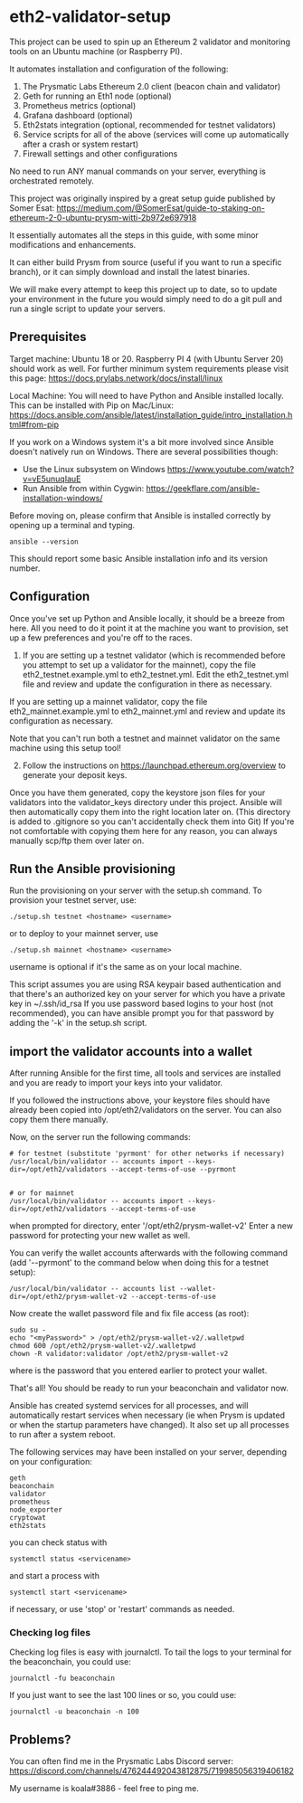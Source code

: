 # eth2-validator-setup

This project can be used to spin up an Ethereum 2 validator and monitoring tools on an Ubuntu machine (or Raspberry PI).

It automates installation and configuration of the following:
1. The Prysmatic Labs Ethereum 2.0 client (beacon chain and validator)
2. Geth for running an Eth1 node (optional)
3. Prometheus metrics (optional)
4. Grafana dashboard (optional)
5. Eth2stats integration (optional, recommended for testnet validators)
6. Service scripts for all of the above (services will come up automatically after a crash or system restart)
7. Firewall settings and other configurations

No need to run ANY manual commands on your server, everything is orchestrated remotely.

This project was originally inspired by a great setup guide published by
Somer Esat:
https://medium.com/@SomerEsat/guide-to-staking-on-ethereum-2-0-ubuntu-prysm-witti-2b972e697918

It essentially automates all the steps in this guide, with some minor modifications and enhancements.

It can either build Prysm from source (useful if you want to run a specific branch), or it can
simply download and install the latest binaries.

We will make every attempt to keep this project up to date, so to update your environment in the future you would simply need to do a git pull and run a single script to update your servers.

## Prerequisites

Target machine: Ubuntu 18 or 20. Raspberry PI 4 (with Ubuntu Server 20) should work as well.
For further minimum system requirements please visit this page: https://docs.prylabs.network/docs/install/linux

Local Machine: You will need to have Python and Ansible installed locally.  This can be installed with Pip on Mac/Linux:
https://docs.ansible.com/ansible/latest/installation_guide/intro_installation.html#from-pip

If you work on a Windows system it's a bit more involved since Ansible doesn't natively run on Windows. There are several possibilities though:
* Use the Linux subsystem on Windows https://www.youtube.com/watch?v=vE5unuqIauE
* Run Ansible from within Cygwin: https://geekflare.com/ansible-installation-windows/

Before moving on, please confirm that Ansible is installed correctly by opening up a terminal and typing.

```
ansible --version
```

This should report some basic Ansible installation info and its version number.

## Configuration

Once you've set up Python and Ansible locally, it should be a breeze from here. All you need to do it point it at the machine you want to provision, set up a few preferences and you're off to the races.

1. If you are setting up a testnet validator (which is recommended before you attempt to set up a validator for the mainnet), copy the file eth2_testnet.example.yml to eth2_testnet.yml.
Edit the eth2_testnet.yml file and review and update the configuration in there as necessary.

If you are setting up a mainnet validator, copy the file eth2_mainnet.example.yml to eth2_mainnet.yml
and review and update its configuration as necessary.

Note that you can't run both a testnet and mainnet validator on the same machine using this setup tool!

2. Follow the instructions on https://launchpad.ethereum.org/overview to generate your deposit keys.

Once you have them generated, copy the keystore json files for your validators into the validator_keys
directory under this project. Ansible will then automatically copy them into the right location later on.
(This directory is added to .gitignore so you can't accidentally check them into Git)
If you're not comfortable with copying them here for any reason, you can always manually scp/ftp them over
later on.

## Run the Ansible provisioning

Run the provisioning on your server with the setup.sh command. To provision your testnet server, use:

```
./setup.sh testnet <hostname> <username>
```

or to deploy to your mainnet server, use
```
./setup.sh mainnet <hostname> <username>
```
username is optional if it's the same as on your local machine.

This script assumes you are using RSA keypair based authentication and that there's an authorized key on your
server for which you have a private key in ~/.ssh/id_rsa
If you use password based logins to your host (not recommended), you can have ansible prompt you for
that password by adding the '-k' in the setup.sh script.

## import the validator accounts into a wallet

After running Ansible for the first time, all tools and services are installed and you are ready
to import your keys into your validator.

If you followed the instructions above, your keystore files should have already been copied into
/opt/eth2/validators on the server. You can also copy them there manually.

Now, on the server run the following commands:
```
# for testnet (substitute 'pyrmont' for other networks if necessary)
/usr/local/bin/validator -- accounts import --keys-dir=/opt/eth2/validators --accept-terms-of-use --pyrmont


# or for mainnet
/usr/local/bin/validator -- accounts import --keys-dir=/opt/eth2/validators --accept-terms-of-use
```

when prompted for directory, enter '/opt/eth2/prysm-wallet-v2'
Enter a new password for protecting your new wallet as well.

You can verify the wallet accounts afterwards with the following command
(add '--pyrmont' to the command below when doing this for a testnet setup):
```
/usr/local/bin/validator -- accounts list --wallet-dir=/opt/eth2/prysm-wallet-v2 --accept-terms-of-use
```

Now create the wallet password file and fix file access (as root):
```
sudo su -
echo "<myPassword>" > /opt/eth2/prysm-wallet-v2/.walletpwd
chmod 600 /opt/eth2/prysm-wallet-v2/.walletpwd
chown -R validator:validator /opt/eth2/prysm-wallet-v2
```

where <myPassword> is the password that you entered earlier to protect your wallet.

That's all! You should be ready to run your beaconchain and validator now.

Ansible has created systemd services for all processes, and will automatically restart
services when necessary (ie when Prysm is updated or when the startup parameters have changed).
It also set up all processes to run after a system reboot.

The following services may have been installed on your server, depending on your configuration:

```
geth
beaconchain
validator
prometheus
node_exporter
cryptowat
eth2stats
```

you can check status with
```
systemctl status <servicename>
```
and start a process with
```
systemctl start <servicename>
```
if necessary, or use 'stop' or 'restart' commands as needed.

### Checking log files

Checking log files is easy with journalctl. To tail the logs to your terminal for the beaconchain,
you could use:

```
journalctl -fu beaconchain
```

If you just want to see the last 100 lines or so, you could use:
```
journalctl -u beaconchain -n 100
```

## Problems?

You can often find me in the Prysmatic Labs Discord server:
https://discord.com/channels/476244492043812875/719985056319406182

My username is koala#3886 - feel free to ping me.
